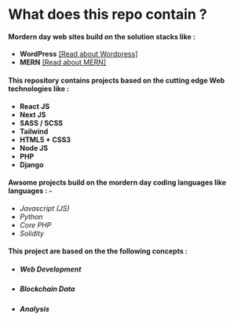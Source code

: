 # What does this repo contain ?


#### Mordern day web sites build on the solution stacks like :
- **WordPress** [[Read about Wordpress]](hhttps://en.wikipedia.org/wiki/WordPressttp:// "[Read about Wordpress]")
- **MERN** [[Read about MERN]](https://en.wikipedia.org/wiki/MEAN_(solution_stack) "[Read about MERN]")

#### This repository contains projects based on the cutting edge Web technologies like :

- **React** **JS**
- **Next JS**
- **SASS / SCSS**
- **Tailwind**
- **HTML5 + CSS3**
- **Node JS**
- **PHP**
- **Django**

#### Awsome projects build on the mordern day coding languages like languages : - 
- *Javascript (JS)*
- *Python*
- *Core PHP*
- *Solidity*

#### This project are based on the the following concepts :
- ##### Web Development
- ##### Blockchain Data
- ##### Analysis
